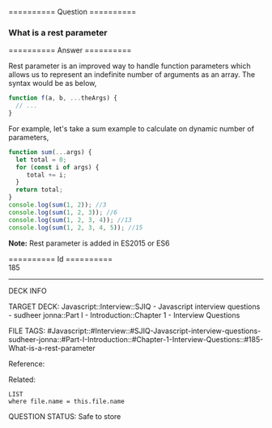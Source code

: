 ========== Question ==========  

### What is a rest parameter  

========== Answer ==========  

Rest parameter is an improved way to handle function parameters which allows us
to represent an indefinite number of arguments as an array. The syntax would be
as below,

```javascript
function f(a, b, ...theArgs) {
  // ...
}
```

For example, let's take a sum example to calculate on dynamic number of
parameters,

```javascript
function sum(...args) {
  let total = 0;
  for (const i of args) {
     total += i;
  }
  return total;
}
console.log(sum(1, 2)); //3
console.log(sum(1, 2, 3)); //6
console.log(sum(1, 2, 3, 4)); //13
console.log(sum(1, 2, 3, 4, 5)); //15
```

**Note:** Rest parameter is added in ES2015 or ES6

========== Id ==========  
185

---

DECK INFO

TARGET DECK: Javascript::Interview::SJIQ - Javascript interview questions - sudheer jonna::Part I - Introduction::Chapter 1 - Interview Questions

FILE TAGS: #Javascript::#Interview::#SJIQ-Javascript-interview-questions-sudheer-jonna::#Part-I-Introduction::#Chapter-1-Interview-Questions::#185-What-is-a-rest-parameter

Reference:

Related:

```dataview
LIST
where file.name = this.file.name
```

QUESTION STATUS: Safe to store
